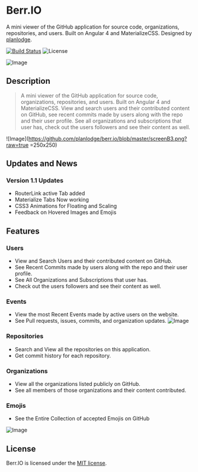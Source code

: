 # Berr.IO

A mini viewer of the GitHub application for source code, organizations, repositories, and users. Built on Angular 4 and MaterializeCSS. Designed by [planlodge](http://planlodge.com).

[![Build Status](https://travis-ci.org/stevenbenner/jquery-powertip.svg?branch=master)](https://travis-ci.org/stevenbenner/jquery-powertip)
![License](https://img.shields.io/packagist/l/doctrine/orm.svg)

![Image](https://github.com/planlodge/berr.io/blob/master/screenB5.png?raw=true)

## Description

> A mini viewer of the GitHub application for source code, organizations, repositories, and users. Built on Angular 4 and MaterializeCSS. View and search users and their contributed content on GitHub, see recent commits made by users along with the repo and their user profile.  See all organizations and subscriptions that user has, check out the users followers and see their content as well.

![Image](https://github.com/planlodge/berr.io/blob/master/screenB3.png?raw=true =250x250)

## Updates and News

### Version 1.1 Updates
- RouterLink active Tab added
- Materialize Tabs Now working
- CSS3 Animations for Floating and Scaling
- Feedback on Hovered Images and Emojis

## Features

### Users
- View and Search Users and their contributed content on GitHub.
- See Recent Commits made by users along with the repo and their user profile.
- See All Organizations and Subscriptions that user has.
- Check out the users followers and see their content as well.
### Events
- View the most Recent Events made by active users on the website.
- See Pull requests, issues, commits, and organization updates.
![Image](https://github.com/planlodge/berr.io/blob/master/screenB1.png?raw=true)

### Repositories
- Search and View all the repositories on this application.
- Get commit history for each repository.
### Organizations
- View all the organizations listed publicly on GitHub.
- See all members of those organizations and their content contributed.
### Emojis
- See the Entire Collection of accepted Emojis on GitHub

![Image](https://github.com/planlodge/berr.io/blob/master/screenB4.png?raw=true)

## License

Berr.IO is licensed under the [MIT license](http://opensource.org/licenses/MIT).
